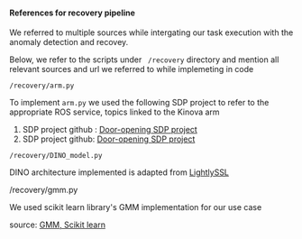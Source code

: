 #### References for recovery pipeline

We referred to multiple sources while intergating our task execution with the anomaly detection and recovey.

Below, we refer to the scripts under ` /recovery` directory and mention all relevant sources and url we referred to while implemeting in code

`/recovery/arm.py`

To implement `arm.py` we used the following SDP project to refer to the appropriate ROS service, topics  linked to the Kinova arm

1. SDP project github : [Door-opening  SDP project](https://github.com/HBRS-SDP/ws23-door-opening/blob/main/src/door_opening/src/scripts/open_door.py)
2. SDP project github: [Door-opening SDP project](https://github.com/HBRS-SDP/ws23-door-opening/blob/main/src/door_opening/src/scripts/force_transformation.py)

`/recovery/DINO_model.py`

DINO architecture implemented is adapted from [LightlySSL](https://docs.lightly.ai/self-supervised-learning/examples/dino.html)

/recovery/gmm.py

We used scikit learn library's GMM implementation for our use case

source: [GMM, Scikit learn](https://scikit-learn.org/0.15/modules/generated/sklearn.mixture.GMM.html)
